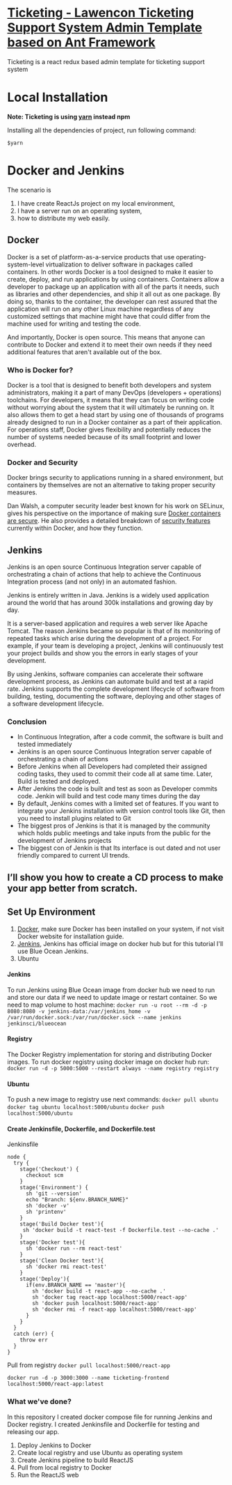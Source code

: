 # [Ticketing - Lawencon Ticketing Support System Admin Template based on Ant Framework](https://www.lawencon.com/ "Lawencon")
Ticketing is a react redux based admin template for ticketing support system
# Local Installation

**Note: Ticketing is using [yarn](https://yarnpkg.com/en/docs/install) instead npm**

Installing all the dependencies of project, run following command:

``` $yarn ```


# Docker and Jenkins
The scenario is
1. I have create ReactJs project on my local environment,
2. I have a server run on an operating system,
3. how to distribute my web easily.

## Docker
Docker is a set of platform-as-a-service products that use operating-system-level virtualization to deliver software in packages called containers. In other words Docker is a tool designed to make it easier to create, deploy, and run applications by using containers. Containers allow a developer to package up an application with all of the parts it needs, such as libraries and other dependencies, and ship it all out as one package. By doing so, thanks to the container, the developer can rest assured that the application will run on any other Linux machine regardless of any customized settings that machine might have that could differ from the machine used for writing and testing the code.

And importantly, Docker is open source. This means that anyone can contribute to Docker and extend it to meet their own needs if they need additional features that aren't available out of the box.


### Who is Docker for? ###
Docker is a tool that is designed to benefit both developers and system administrators, making it a part of many DevOps (developers + operations) toolchains. For developers, it means that they can focus on writing code without worrying about the system that it will ultimately be running on. It also allows them to get a head start by using one of thousands of programs already designed to run in a Docker container as a part of their application. For operations staff, Docker gives flexibility and potentially reduces the number of systems needed because of its small footprint and lower overhead.


### Docker and Security ###
Docker brings security to applications running in a shared environment, but containers by themselves are not an alternative to taking proper security measures.

Dan Walsh, a computer security leader best known for his work on SELinux, gives his perspective on the importance of making sure [Docker containers are secure](https://opensource.com/business/14/7/docker-security-selinux). He also provides a detailed breakdown of [security features](https://opensource.com/business/14/9/security-for-docker) currently within Docker, and how they function.



## Jenkins
Jenkins is an open source Continuous Integration server capable of orchestrating a chain of actions that help to achieve the Continuous Integration process (and not only) in an automated fashion.

Jenkins is entirely written in Java. Jenkins is a widely used application around the world that has around 300k installations and growing day by day.

It is a server-based application and requires a web server like Apache Tomcat. The reason Jenkins became so popular is that of its monitoring of repeated tasks which arise during the development of a project. For example, if your team is developing a project, Jenkins will continuously test your project builds and show you the errors in early stages of your development.

By using Jenkins, software companies can accelerate their software development process, as Jenkins can automate build and test at a rapid rate. Jenkins supports the complete development lifecycle of software from building, testing, documenting the software, deploying and other stages of a software development lifecycle.

### Conclusion
* In Continuous Integration, after a code commit, the software is built and tested immediately
* Jenkins is an open source Continuous Integration server capable of orchestrating a chain of actions
* Before Jenkins when all Developers had completed their assigned coding tasks, they used to commit their code all at same time. Later, Build is tested and deployed.
* After Jenkins the code is built and test as soon as Developer commits code. Jenkin will build and test code many times during the day
* By default, Jenkins comes with a limited set of features. If you want to integrate your Jenkins installation with version control tools like Git, then you need to install plugins related to Git
* The biggest pros of Jenkins is that it is managed by the community which holds public meetings and take inputs from the public for the development of Jenkins projects
* The biggest con of Jenkin is that Its interface is out dated and not user friendly compared to current UI trends.


## **I’ll show you how to create a CD process to make your app better from scratch.** ##

## Set Up Environment
1. [Docker](https://www.docker.com/), make sure Docker has been installed on your system, if not visit Docker website for installation guide.
2. [Jenkins](https://jenkins.io/), Jenkins has official image on docker hub but for this tutorial I'll use Blue Ocean Jenkins.
3. Ubuntu

#### Jenkins ####
To run Jenkins using Blue Ocean image from docker hub we need to run and store our data if we need to update image or restart container. So we need to map volume to host machine:
``` docker run -u root --rm -d -p 8080:8080 -v jenkins-data:/var/jenkins_home -v /var/run/docker.sock:/var/run/docker.sock --name jenkins jenkinsci/blueocean ```

#### Registry ####
The Docker Registry implementation for storing and distributing Docker images.
To run docker registry using docker image on docker hub run:
``` docker run -d -p 5000:5000 --restart always --name registry registry ```

#### Ubuntu ####
To push a new image to registry use next commands:
``` docker pull ubuntu ```
``` docker tag ubuntu localhost:5000/ubuntu ```
``` docker push localhost:5000/ubuntu ```

#### Create Jenkinsfile, Dockerfile, and Dockerfile.test ####

Jenkinsfile
```
node {
  try {
    stage('Checkout') {
      checkout scm
    }
    stage('Environment') {
      sh 'git --version'
      echo "Branch: ${env.BRANCH_NAME}"
      sh 'docker -v'
      sh 'printenv'
    }
    stage('Build Docker test'){
     sh 'docker build -t react-test -f Dockerfile.test --no-cache .'
    }
    stage('Docker test'){
      sh 'docker run --rm react-test'
    }
    stage('Clean Docker test'){
      sh 'docker rmi react-test'
    }
    stage('Deploy'){
      if(env.BRANCH_NAME == 'master'){
        sh 'docker build -t react-app --no-cache .'
        sh 'docker tag react-app localhost:5000/react-app'
        sh 'docker push localhost:5000/react-app'
        sh 'docker rmi -f react-app localhost:5000/react-app'
      }
    }
  }
  catch (err) {
    throw err
  }
}
```

Pull from registry
``` docker pull localhost:5000/react-app ```

``` docker run -d -p 3000:3000 --name ticketing-frontend localhost:5000/react-app:latest ```


### What we've done? ###
In this repository I created docker compose file for running Jenkins and Docker registry. I created Jenkinsfile and Dockerfile for testing and releasing our app.

1. Deploy Jenkins to Docker
2. Create local registry and use Ubuntu as operating system
3. Create Jenkins pipeline to build ReactJS
4. Pull from local registry to Docker
5. Run the ReactJS web
